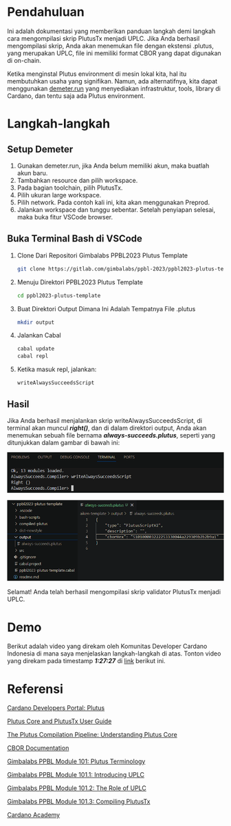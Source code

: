 # Pendahuluan

Ini adalah dokumentasi yang memberikan panduan langkah demi langkah cara mengompilasi skrip PlutusTx menjadi UPLC. Jika Anda berhasil mengompilasi skrip, Anda akan menemukan file dengan ekstensi .plutus, yang merupakan UPLC, file ini memiliki format CBOR yang dapat digunakan di on-chain.

Ketika menginstal Plutus environment di mesin lokal kita, hal itu membutuhkan usaha yang signifikan. Namun, ada alternatifnya, kita dapat menggunakan [demeter.run](https://demeter.run/) yang menyediakan infrastruktur, tools, library di Cardano, dan tentu saja ada Plutus environment.

# Langkah-langkah

## Setup Demeter

1. Gunakan demeter.run, jika Anda belum memiliki akun, maka buatlah akun baru.
2. Tambahkan resource dan pilih workspace.
3. Pada bagian toolchain, pilih PlutusTx.
4. Pilih ukuran large workspace.
5. Pilih network. Pada contoh kali ini, kita akan menggunakan Preprod.
6. Jalankan workspace dan tunggu sebentar. Setelah penyiapan selesai, maka buka fitur VSCode browser.

## Buka Terminal Bash di VSCode

1. Clone Dari Repositori Gimbalabs PPBL2023 Plutus Template

   ```bash
   git clone https://gitlab.com/gimbalabs/ppbl-2023/ppbl2023-plutus-template.git
   ```

2. Menuju Direktori PPBL2023 Plutus Template

   ```bash
   cd ppbl2023-plutus-template
   ```

3. Buat Direktori Output Dimana Ini Adalah Tempatnya File .plutus

   ```bash
   mkdir output
   ```

4. Jalankan Cabal

   ```bash
   cabal update
   cabal repl
   ```

5. Ketika masuk repl, jalankan:

   ```repl
   writeAlwaysSucceedsScript
   ```

## Hasil

Jika Anda berhasil menjalankan skrip writeAlwaysSucceedsScript, di terminal akan muncul **_right()_**, dan di dalam direktori output, Anda akan menemukan sebuah file bernama **_always-succeeds.plutus_**, seperti yang ditunjukkan dalam gambar di bawah ini:

![right-result](public/right-result.png)

![always-succeeds.plutus](public/plutustx-script-compiled.png)

Selamat! Anda telah berhasil mengompilasi skrip validator PlutusTx menjadi UPLC.

# Demo

Berikut adalah video yang direkam oleh Komunitas Developer Cardano Indonesia di mana saya menjelaskan langkah-langkah di atas. Tonton video yang direkam pada timestamp **_1:27:27_** di [link](https://youtu.be/03hXLZ_07N0?list=PLUj8499OocHiL8gXPv8wMlLW-zIcyYdrQ) berikut ini.

# Referensi

[Cardano Developers Portal: Plutus](https://developers.cardano.org/docs/smart-contracts/plutus/)

[Plutus Core and PlutusTx User Guide](https://plutus.readthedocs.io/en/latest/explanations/platform.html)

[The Plutus Compilation Pipeline: Understanding Plutus Core](https://well-typed.com/blog/2022/08/plutus-cores/)

[CBOR Documentation](https://cbor.io/)

[Gimbalabs PPBL Module 101: Plutus Terminology](https://plutuspbl.io/modules/101/slts)

[Gimbalabs PPBL Module 101.1: Introducing UPLC](https://plutuspbl.io/modules/101/1011)

[Gimbalabs PPBL Module 101.2: The Role of UPLC](https://plutuspbl.io/modules/101/1012)

[Gimbalabs PPBL Module 101.3: Compiling PlutusTx](https://plutuspbl.io/modules/101/1013)

[Cardano Academy](https://academy.cardanofoundation.org/)
